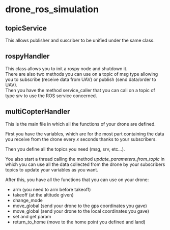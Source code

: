 # drone_ros_simulation

## topicService
This allows publisher and suscriber to be unified under the same class.

## rospyHandler
This class allows you to init a rospy node and shutdown it.   
There are also two methods you can use on a topic of msg type allowing you to subscribe (receive data from UAV) or publish (send data/order to UAV).   
Then you have the method service_caller that you can call on a topic of type srv to use the ROS service concerned.

## multiCopterHandler
This is the main file in which all the functions of your drone are defined.

First you have the variables, which are for the most part containing the data you receive from the drone every *x* seconds thanks to your subscribers.

Then you define all the topics you need (msg, srv, etc...).

You also start a thread calling the method *update_parameters_from_topic* in which you can use all the data collected from the drone by your subscribers topics to update your variables as you want.

After this, you have all the functions that you can use on your drone:
* arm (you need to arm before takeoff)
* takeoff (at the altitude given)
* change_mode
* move_global (send your drone to the gps coordinates you gave)
* move_global (send your drone to the local coordinates you gave)
* set and get param
* return_to_home (move to the home point you defined and land)

